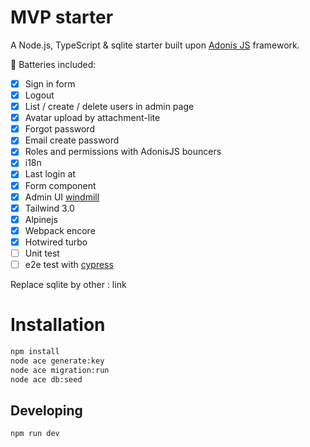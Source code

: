 # MVP starter

A Node.js, TypeScript & sqlite starter built upon [Adonis JS](https://adonisjs.com) framework.

🔋 Batteries included:

- [x] Sign in form
- [x] Logout
- [x] List / create / delete users in admin page
- [x] Avatar upload by attachment-lite
- [x] Forgot password
- [x] Email create password
- [x] Roles and permissions with AdonisJS bouncers
- [x] i18n
- [x] Last login at
- [x] Form component
- [x] Admin UI [windmill](https://github.com/estevanmaito/windmill-dashboard)
- [x] Tailwind 3.0
- [x] Alpinejs
- [x] Webpack encore
- [x] Hotwired turbo
- [ ] Unit test
- [ ] e2e test with [cypress](https://www.cypress.io/)

Replace sqlite by other : link

# Installation

```bash
npm install
node ace generate:key
node ace migration:run
node ace db:seed
```

## Developing

```bash
npm run dev
```
